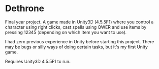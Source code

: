 # Dethrone
Final year project. A game made in Unity3D (4.5.5F1) where you control a character using right clicks, cast spells using QWER and use items by pressing 12345 (depending on which item you want to use).

I had zero previous experience in Unity before starting this project. There may be bugs or silly ways of doing certain tasks, but it's my first Unity game.

Requires Unity3D 4.5.5F1 to run.
